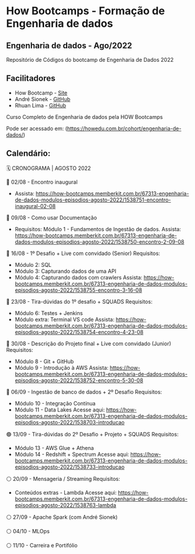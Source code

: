 # How Bootcamps - Formação de Engenharia de dados

## Engenharia de dados - Ago/2022

Repositório de Códigos do bootcamp de Engenharia de Dados 2022

## Facilitadores

* How Bootcamp - [Site](https://howedu.com.br/)
* André Sionek - [GitHub](https://github.com/andresionek91)
* Rhuan Lima - [GitHub](https://github.com/rhuanlima)


Curso Completo de Engenharia de dados pela HOW Bootcamps

Pode ser acessado em: (https://howedu.com.br/cohort/engenharia-de-dados/)


## Calendário:

🗓️  CRONOGRAMA | AGOSTO 2022

🔴 02/08 - Encontro inaugural
- Assista: https://how-bootcamps.memberkit.com.br/67313-engenharia-de-dados-modulos-episodios-agosto-2022/1538751-encontro-inaugural-02-08

🔴  09/08 - Como usar Documentação
- Requisitos: Módulo 1 - Fundamentos de Ingestão de dados.
Assista: https://how-bootcamps.memberkit.com.br/67313-engenharia-de-dados-modulos-episodios-agosto-2022/1538750-encontro-2-09-08

🔴   16/08 - 1º Desafio + Live com convidado (Senior)
Requisitos:
- Módulo 2: SQL
- Módulo 3: Capturando dados de uma API
- Módulo 4: Capturando dados com crawlers
Assista: https://how-bootcamps.memberkit.com.br/67313-engenharia-de-dados-modulos-episodios-agosto-2022/1538755-encontro-3-16-08

🔴   23/08 - Tira-dúvidas do 1º desafio + SQUADS
Requisitos:
- Módulo 6: Testes + Jenkins
- Módulo extra: Terminal VS code
Assista: https://how-bootcamps.memberkit.com.br/67313-engenharia-de-dados-modulos-episodios-agosto-2022/1538754-encontro-4-23-08

🔴   30/08 - Descrição do Projeto final + Live com convidado (Junior)
Requisitos:
- Módulo 8 - Git + GitHub
- Módulo 9 - Introdução à AWS
Assista: https://how-bootcamps.memberkit.com.br/67313-engenharia-de-dados-modulos-episodios-agosto-2022/1538752-encontro-5-30-08

🔴   06/09 - Ingestão de banco de dados + 2º Desafio 
Requisitos:
- Módulo 10 - Integração Contínua
- Módulo 11 - Data Lakes
Acesse aqui: https://how-bootcamps.memberkit.com.br/67313-engenharia-de-dados-modulos-episodios-agosto-2022/1538703-introducao 

🟢  13/09 - Tira-dúvidas do 2º Desafio + Projeto + SQUADS
Requisitos:
- Módulo 13 - AWS Glue + Athena
- Módulo 14 - Redshift + Spectrum
Acesse aqui: https://how-bootcamps.memberkit.com.br/67313-engenharia-de-dados-modulos-episodios-agosto-2022/1538733-introducao

⚪ 20/09 - Mensageria / Streaming
Requisitos:
- Conteúdos extras - Lambda
Acesse aqui: https://how-bootcamps.memberkit.com.br/67313-engenharia-de-dados-modulos-episodios-agosto-2022/1538763-lambda

⚪ 27/09 - Apache Spark (com André Sionek)

⚪ 04/10 - MLOps

⚪ 11/10 - Carreira e Portifólio 
